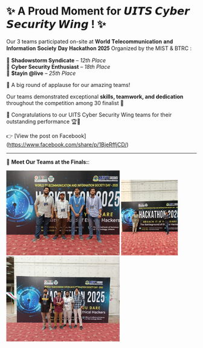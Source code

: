 # ✨ A Proud Moment for 𝙐𝙄𝙏𝙎 𝘾𝙮𝙗𝙚𝙧 𝙎𝙚𝙘𝙪𝙧𝙞𝙩𝙮 𝙒𝙞𝙣𝙜 ! ✨  

Our 3 teams participated on-site at 𝐖𝐨𝐫𝐥𝐝 𝐓𝐞𝐥𝐞𝐜𝐨𝐦𝐦𝐮𝐧𝐢𝐜𝐚𝐭𝐢𝐨𝐧 𝐚𝐧𝐝 𝐈𝐧𝐟𝐨𝐫𝐦𝐚𝐭𝐢𝐨𝐧 𝐒𝐨𝐜𝐢𝐞𝐭𝐲 𝐃𝐚𝐲 𝐇𝐚𝐜𝐤𝐚𝐭𝐡𝐨𝐧 𝟐𝟎𝟐𝟓 Organized by the MIST &  BTRC :  

🔹 **Shadowstorm Syndicate** – *12th Place*  
🔹 **Cyber Security Enthusiast** – *18th Place*  
🔹 **$tayin @live** – *25th Place*  

👏 A big round of applause for our amazing teams!  

Our teams demonstrated exceptional **skills, teamwork, and dedication** throughout the competition among 30 finalist 💪  

🎉 Congratulations to our UITS Cyber Security Wing teams for their outstanding performance 🏆🚀   

👉 [View the post on Facebook] (https://www.facebook.com/share/p/1BjeRffjCD/)

---

📸 **Meet Our Teams at the Finals:**:  

<img src="assets/images/mist25/mist1.jpg" alt="Shadowstorm Syndicate" width="300px">  
<img src="assets/images//mist25/mist2.jpg" alt="Cyber Security Enthusiast" height="200px">
<img src="assets/images/mist25/mist3.jpg" alt="Stayin @live" width="300px">  
